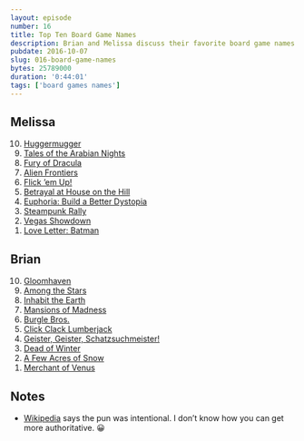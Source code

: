 ```yaml
---
layout: episode
number: 16
title: Top Ten Board Game Names 
description: Brian and Melissa discuss their favorite board game names. The word “evocative” is used a lot.  
pubdate: 2016-10-07
slug: 016-board-game-names
bytes: 25789000
duration: '0:44:01'
tags: ['board games names']
---
```


<h2>Melissa</h2>
<ol reversed>
<li><a href="https://boardgamegeek.com/boardgame/2387/huggermugger">Huggermugger</a></li>
<li><a href="https://boardgamegeek.com/boardgame/34119/tales-arabian-nights">Tales of the Arabian Nights</a></li>
<li><a href="https://boardgamegeek.com/boardgame/181279/fury-dracula-third-edition">Fury of Dracula</a></li>
<li><a href="https://boardgamegeek.com/boardgame/48726/alien-frontiers">Alien Frontiers</a></li>
<li><a href="https://boardgamegeek.com/boardgame/169124/flick-em">Flick ’em Up!</a></li>
<li><a href="https://boardgamegeek.com/boardgame/10547/betrayal-house-hill">Betrayal at House on the Hill</a></li>
<li><a href="https://boardgamegeek.com/boardgame/133848/euphoria-build-better-dystopia">Euphoria: Build a Better Dystopia</a></li>
<li><a href="https://boardgamegeek.com/boardgame/162007/steampunk-rally">Steampunk Rally</a></li>
<li><a href="https://boardgamegeek.com/boardgame/15364/vegas-showdown">Vegas Showdown</a></li>
<li><a href="https://boardgamegeek.com/boardgame/168584/love-letter-batman">Love Letter: Batman</a></li>
</ol>

<h2>Brian</h2>
<ol reversed>
<li><a href="https://boardgamegeek.com/boardgame/174430/gloomhaven">Gloomhaven</a></li>
<li><a href="https://boardgamegeek.com/boardgame/110277/among-stars">Among the Stars</a></li>
<li><a href="https://boardgamegeek.com/boardgame/181797/inhabit-earth">Inhabit the Earth</a></li>
<li><a href="https://boardgamegeek.com/boardgame/205059/mansions-madness-second-edition">Mansions of Madness</a></li>
<li><a href="https://boardgamegeek.com/boardgame/172081/burgle-bros">Burgle Bros.</a></li>
<li><a href="https://boardgamegeek.com/boardgame/39206/click-clack-lumberjack">Click Clack Lumberjack</a></li>
<li><a href="https://boardgamegeek.com/boardgame/146312/ghost-fightin-treasure-hunters">Geister, Geister, Schatzsuchmeister!</a></li>
<li><a href="https://boardgamegeek.com/boardgame/150376/dead-winter-crossroads-game">Dead of Winter</a></li>
<li><a href="https://boardgamegeek.com/boardgame/79828/few-acres-snow">A Few Acres of Snow</a></li>
<li><a href="https://boardgamegeek.com/boardgame/131646/merchant-venus-second-edition">Merchant of Venus</a></li>
</ol>

<h2>Notes</h2>
<ul>
    <li><a href="https://en.m.wikipedia.org/wiki/Merchant_of_Venus">Wikipedia</a> says the pun was intentional. I don’t know how you can get more authoritative. 😀</li>
</ul>